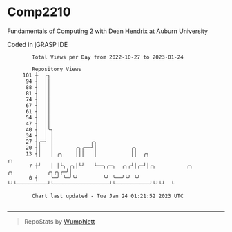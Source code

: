 # Comp2210
Fundamentals of Computing 2 with Dean Hendrix at Auburn University

Coded in jGRASP IDE

```
        Total Views per Day from 2022-10-27 to 2023-01-24

        Repository Views
     101 ┼  ╭╮
      94 ┤  ││
      88 ┤  ││
      81 ┤  ││
      74 ┤  ││
      67 ┤  ││
      61 ┤  ││
      54 ┤  ││
      47 ┤  ││
      40 ┤  │╰╮
      34 ┤  │ │
      27 ┤╭─╯ │            ╭╮
      20 ┤│   │       ╭╮╭──╯│           ╭╮
      13 ┤│   │ ╭╮    │││   │           ││  ╭╮                                                   ╭╮
       7 ┼╯   │ │╰╮ ╭╮│╰╯   ╰──╮╭─╮  ╭╮╭╯│╭─╯│╭╮          ╭╮                  ╭╮           ╭╮╭╮╭─╯│
       0 ┤    ╰─╯ ╰─╯╰╯        ╰╯ ╰──╯╰╯ ╰╯  ╰╯╰──────────╯╰──────────────────╯╰───────────╯╰╯╰╯  ╰

        Chart last updated - Tue Jan 24 01:21:52 2023 UTC
        
```

---

> RepoStats by [Wumphlett](https://github.com/Wumphlett)

